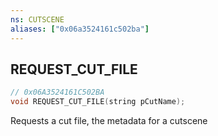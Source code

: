 ```yaml
---
ns: CUTSCENE
aliases: ["0x06a3524161c502ba"]
---
```

## REQUEST_CUT_FILE

```c
// 0x06A3524161C502BA
void REQUEST_CUT_FILE(string pCutName);
```

Requests a cut file, the metadata for a cutscene

